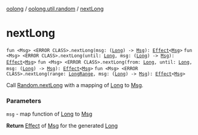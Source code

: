 [oolong](../index.md) / [oolong.util.random](index.md) / [nextLong](./next-long.md)

# nextLong

`fun <Msg> <ERROR CLASS>.nextLong(msg: (`[`Long`](https://kotlinlang.org/api/latest/jvm/stdlib/kotlin/-long/index.html)`) -> `[`Msg`](next-long.md#Msg)`): `[`Effect`](../oolong/-effect.md)`<`[`Msg`](next-long.md#Msg)`>`
`fun <Msg> <ERROR CLASS>.nextLong(until: `[`Long`](https://kotlinlang.org/api/latest/jvm/stdlib/kotlin/-long/index.html)`, msg: (`[`Long`](https://kotlinlang.org/api/latest/jvm/stdlib/kotlin/-long/index.html)`) -> `[`Msg`](next-long.md#Msg)`): `[`Effect`](../oolong/-effect.md)`<`[`Msg`](next-long.md#Msg)`>`
`fun <Msg> <ERROR CLASS>.nextLong(from: `[`Long`](https://kotlinlang.org/api/latest/jvm/stdlib/kotlin/-long/index.html)`, until: `[`Long`](https://kotlinlang.org/api/latest/jvm/stdlib/kotlin/-long/index.html)`, msg: (`[`Long`](https://kotlinlang.org/api/latest/jvm/stdlib/kotlin/-long/index.html)`) -> `[`Msg`](next-long.md#Msg)`): `[`Effect`](../oolong/-effect.md)`<`[`Msg`](next-long.md#Msg)`>`
`fun <Msg> <ERROR CLASS>.nextLong(range: `[`LongRange`](https://kotlinlang.org/api/latest/jvm/stdlib/kotlin.ranges/-long-range/index.html)`, msg: (`[`Long`](https://kotlinlang.org/api/latest/jvm/stdlib/kotlin/-long/index.html)`) -> `[`Msg`](next-long.md#Msg)`): `[`Effect`](../oolong/-effect.md)`<`[`Msg`](next-long.md#Msg)`>`

Call [Random.nextLong](#) with a mapping of [Long](https://kotlinlang.org/api/latest/jvm/stdlib/kotlin/-long/index.html) to [Msg](next-long.md#Msg).

### Parameters

`msg` - map function of [Long](https://kotlinlang.org/api/latest/jvm/stdlib/kotlin/-long/index.html) to [Msg](next-long.md#Msg)

**Return**
[Effect](../oolong/-effect.md) of [Msg](next-long.md#Msg) for the generated [Long](https://kotlinlang.org/api/latest/jvm/stdlib/kotlin/-long/index.html)

